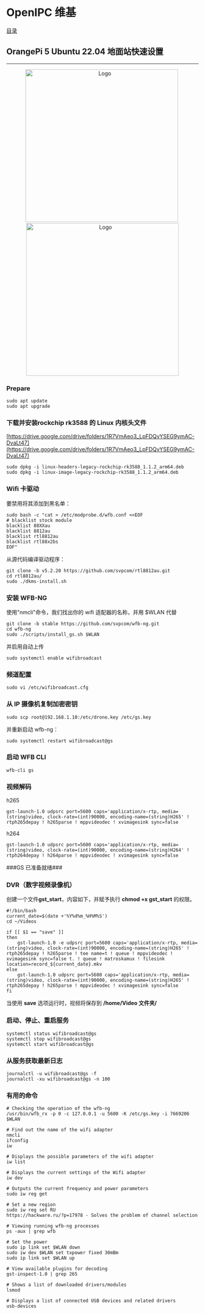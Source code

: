 # OpenIPC 维基

[目录](../README.zh.md)

## OrangePi 5 Ubuntu 22.04 地面站快速设置

---

<p align="center">
  <img src="../images/pi5-plus.png?raw=true" alt="Logo" style="height:400px;"/> 
  <img src="../images/pi-5.png?raw=true" alt="Logo" style="height:400px;"/>
</p>

### Prepare

```
sudo apt update
sudo apt upgrade
```

### 下载并安装rockchip rk3588 的 Linux 内核头文件

[https://drive.google.com/drive/folders/1R7VmAeo3_LpFDQvYSEG9ymAC-DvaLt47](https://drive.google.com/drive/folders/1R7VmAeo3_LpFDQvYSEG9ymAC-DvaLt47)

```
sudo dpkg -i linux-headers-legacy-rockchip-rk3588_1.1.2_arm64.deb
sudo dpkg -i linux-image-legacy-rockchip-rk3588_1.1.2_arm64.deb
```

### Wifi 卡驱动

要禁用将其添加到黑名单：

```
sudo bash -c "cat > /etc/modprobe.d/wfb.conf <<EOF
# blacklist stock module
blacklist 88XXau
blacklist 8812au
blacklist rtl8812au
blacklist rtl88x2bs
EOF"
```

从源代码编译驱动程序：

```
git clone -b v5.2.20 https://github.com/svpcom/rtl8812au.git
cd rtl8812au/
sudo ./dkms-install.sh
```

### 安装 WFB-NG

使用"nmcli"命令，我们找出你的 wifi 适配器的名称，并用 $WLAN 代替

```
git clone -b stable https://github.com/svpcom/wfb-ng.git
cd wfb-ng
sudo ./scripts/install_gs.sh $WLAN
```

并启用自动上传

```
sudo systemctl enable wifibroadcast
```

### 频道配置

```
sudo vi /etc/wifibroadcast.cfg
```

### 从 IP 摄像机复制加密密钥

```
sudo scp root@192.168.1.10:/etc/drone.key /etc/gs.key
```

并重新启动 wfb-ng：

```
sudo systemctl restart wifibroadcast@gs
```

### 启动 WFB CLI

```
wfb-cli gs
```

### 视频解码

h265

```
gst-launch-1.0 udpsrc port=5600 caps='application/x-rtp, media=(string)video, clock-rate=(int)90000, encoding-name=(string)H265' ! rtph265depay ! h265parse ! mppvideodec ! xvimagesink sync=false
```

h264

```
gst-launch-1.0 udpsrc port=5600 caps='application/x-rtp, media=(string)video, clock-rate=(int)90000, encoding-name=(string)H264' ! rtph264depay ! h264parse ! mppvideodec ! xvimagesink sync=false
```

###GS 已准备就绪###

### DVR（数字视频录像机）

创建一个文件**gst_start**，内容如下，并赋予执行 **chmod +x gst_start** 的权限。

```
#!/bin/bash
current_date=$(date +'%Y%d%m_%H%M%S')
cd ~/Videos

if [[ $1 == "save" ]]
then
	gst-launch-1.0 -e udpsrc port=5600 caps='application/x-rtp, media=(string)video, clock-rate=(int)90000, encoding-name=(string)H265' ! rtph265depay ! h265parse ! tee name=t ! queue ! mppvideodec ! xvimagesink sync=false t. ! queue ! matroskamux ! filesink location=record_${current_date}.mkv
else
	gst-launch-1.0 udpsrc port=5600 caps='application/x-rtp, media=(string)video, clock-rate=(int)90000, encoding-name=(string)H265' ! rtph265depay ! h265parse ! mppvideodec ! xvimagesink sync=false
fi

```

当使用 **save** 选项运行时，视频将保存到 **/home/Video 文件夹/**

### 启动、停止、重启服务

```
systemctl status wifibroadcast@gs
systemctl stop wifibroadcast@gs
systemctl start wifibroadcast@gs
```

### 从服务获取最新日志

```
journalctl -u wifibroadcast@gs -f
journalctl -xu wifibroadcast@gs -n 100
```

### 有用的命令

```
# Checking the operation of the wfb-ng
/usr/bin/wfb_rx -p 0 -c 127.0.0.1 -u 5600 -K /etc/gs.key -i 7669206 $WLAN

# Find out the name of the wifi adapter
nmcli
ifconfig
iw

# Displays the possible parameters of the wifi adapter
iw list

# Displays the current settings of the Wifi adapter
iw dev

# Outputs the current frequency and power parameters
sudo iw reg get

# Set a new region
sudo iw reg set RU
https://hackware.ru/?p=17978 - Solves the problem of channel selection

# Viewing running wfb-ng processes
ps -aux | grep wfb

# Set the power
sudo ip link set $WLAN down
sudo iw dev $WLAN set txpower fixed 30mBm
sudo ip link set $WLAN up

# View available plugins for decoding
gst-inspect-1.0 | grep 265

# Shows a list of downloaded drivers/modules
lsmod

# Displays a list of connected USB devices and related drivers
usb-devices
```
